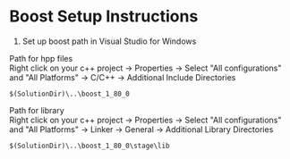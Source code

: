 # Boost Setup Instructions

1) Set up boost path in Visual Studio for Windows

Path for hpp files  
Right click on your c++ project -> Properties -> Select "All configurations" and "All Platforms" -> C/C++ -> Additional Include Directories  
```
$(SolutionDir)\..\boost_1_80_0 
```

Path for library  
Right click on your c++ project -> Properties -> Select "All configurations" and "All Platforms" -> Linker -> General -> Additional Library Directories  
```
$(SolutionDir)\..\boost_1_80_0\stage\lib
```

